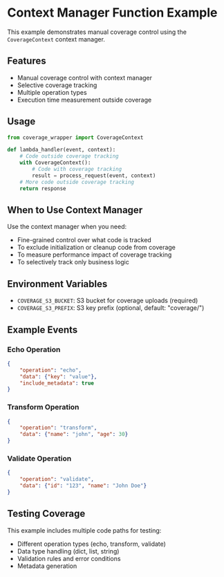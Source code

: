 # Context Manager Function Example

This example demonstrates manual coverage control using the `CoverageContext` context manager.

## Features

- Manual coverage control with context manager
- Selective coverage tracking
- Multiple operation types
- Execution time measurement outside coverage

## Usage

```python
from coverage_wrapper import CoverageContext

def lambda_handler(event, context):
    # Code outside coverage tracking
    with CoverageContext():
        # Code with coverage tracking
        result = process_request(event, context)
    # More code outside coverage tracking
    return response
```

## When to Use Context Manager

Use the context manager when you need:
- Fine-grained control over what code is tracked
- To exclude initialization or cleanup code from coverage
- To measure performance impact of coverage tracking
- To selectively track only business logic

## Environment Variables

- `COVERAGE_S3_BUCKET`: S3 bucket for coverage uploads (required)
- `COVERAGE_S3_PREFIX`: S3 key prefix (optional, default: "coverage/")

## Example Events

### Echo Operation
```json
{
    "operation": "echo",
    "data": {"key": "value"},
    "include_metadata": true
}
```

### Transform Operation
```json
{
    "operation": "transform",
    "data": {"name": "john", "age": 30}
}
```

### Validate Operation
```json
{
    "operation": "validate",
    "data": {"id": "123", "name": "John Doe"}
}
```

## Testing Coverage

This example includes multiple code paths for testing:
- Different operation types (echo, transform, validate)
- Data type handling (dict, list, string)
- Validation rules and error conditions
- Metadata generation